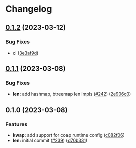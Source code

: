 # Changelog

## [0.1.2](https://github.com/toad-lib/toad/compare/toad-len-v0.1.1...toad-len-v0.1.2) (2023-03-12)


### Bug Fixes

* ci ([3e3af9d](https://github.com/toad-lib/toad/commit/3e3af9dff55d20f3f69de4dfd696f4c52e20b3d2))

## [0.1.1](https://github.com/toad-lib/toad/compare/toad-len-v0.1.0...toad-len-v0.1.1) (2023-03-08)


### Bug Fixes

* **len:** add hashmap, btreemap len impls ([#242](https://github.com/toad-lib/toad/issues/242)) ([2e906c0](https://github.com/toad-lib/toad/commit/2e906c077b19c074d0a8fbcd9b3d628da1ce12e1))

## 0.1.0 (2023-03-08)


### Features

* **kwap:** add support for coap runtime config ([c082f06](https://github.com/toad-lib/toad/commit/c082f0696a288d2a2db9b986c3e3eaf2e7a4e8f4))
* **len:** initial commit ([#239](https://github.com/toad-lib/toad/issues/239)) ([d70b331](https://github.com/toad-lib/toad/commit/d70b331e6271d40252f83790af1c00984e5ec187))
